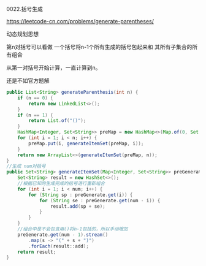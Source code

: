 0022.括号生成

https://leetcode-cn.com/problems/generate-parentheses/

动态规划思想

第n对括号可以看做 一个括号将n-1个所有生成的括号包起来和 其所有子集合的所有组合

从第一对括号开始计算，一直计算到n。

还是不如官方题解

```java
public List<String> generateParenthesis(int n) {
    if (n == 0) {
        return new LinkedList<>();
    }
    if (n == 1) {
        return List.of("()");
    }
    HashMap<Integer, Set<String>> preMap = new HashMap<>(Map.of(0, Set.of("")));
    for (int i = 1; i < n; i++) {
        preMap.put(i, generateItemSet(preMap, i));
    }
    return new ArrayList<>(generateItemSet(preMap, n));
}
//生成 num对括号
public Set<String> generateItemSet(Map<Integer, Set<String>> preGenerate, int num) {
    Set<String> result = new HashSet<>();
    //根据已知的生成完成的括号进行重新组合
    for (int i = 1; i < num; i++) {
        for (String sp : preGenerate.get(i)) {
            for (String se : preGenerate.get(num - i)) {
                result.add(sp + se);
            }
        }
    }
    //组合中是不会包含用()将n-1包括的，所以手动增加
    preGenerate.get(num - 1).stream()
        .map(s -> "(" + s + ")")
        .forEach(result::add);
    return result;
}
```


